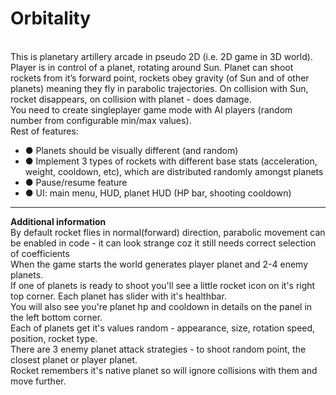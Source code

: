 # Orbitality
<br>This is planetary artillery arcade in pseudo 2D (i.e. 2D game in 3D world).
<br>Player is in control of a planet, rotating around Sun. Planet can shoot rockets from it’s forward point, rockets obey gravity (of Sun and of other planets) meaning they fly in parabolic trajectories. On collision with Sun, rocket disappears, on collision with planet - does damage.
<br>You need to create singleplayer game mode with AI players (random number from configurable min/max values).
<br>Rest of features:
<ul>
  <li>● Planets should be visually different (and random)</li>
  <li>● Implement 3 types of rockets with different base stats (acceleration, weight, cooldown, etc), which are distributed randomly amongst planets</li>
  <li>● Pause/resume feature</li>
  <li>● UI: main menu, HUD, planet HUD (HP bar, shooting cooldown)</li>
</ul>
<hr>
<b>Additional information</b>
<br>By default rocket flies in normal(forward) direction, parabolic movement can be enabled in code - it can look strange coz it still needs correct selection of coefficients
<br>When the game starts the world generates player planet and 2-4 enemy planets.
<br>If one of planets is ready to shoot you'll see a little rocket icon on it's right top corner. Each planet has slider with it's healthbar.
<br>You will also see you're planet hp and cooldown in details on the panel in the left bottom corner.
<br>Each of planets get it's values random - appearance, size, rotation speed, position, rocket type.
<br>There are 3 enemy planet attack strategies - to shoot random point, the closest planet or player planet.
<br>Rocket remembers it's native planet so will ignore collisions with them and move further.

